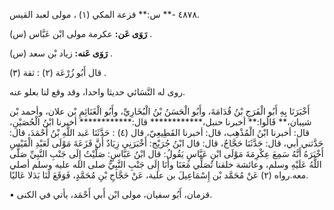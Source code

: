 ٤٨٧٨ -** س:** قزعة المكي (١) ، مولى لعبد القيس.

**رَوَى عَن:** عكرمة مولى ابْن عَبَّاس (س) .

**رَوَى عَنه:** زياد بْن سعد (س) .

قال أَبُو زُرْعَة (٢) : ثقة (٣) .

روى له النَّسَائي حديثا واحدا، وقد وقع لنا بعلو عنه.

أَخْبَرَنَا بِهِ أَبُو الْفَرَجِ بْنُ قُدَامَةَ، وأَبُو الْحَسَنُ بْنُ الْبُخَارِيِّ، وأَبُو الْغَنَائِمِ بْن علان، وأحمد بْن شيبان،** قَالُوا:** أخبرنا حنبل،************ قال:************ أخبرنا ابْنُ الْحُصَيْنِ، قال: أخبرنا ابْنُ الْمُذْهِب، قال: أخبرنا القَطِيعِيّ، قال (٤) : حَدَّثَنَا عَبد اللَّهِ بْنُ أَحْمَدَ، قال: حَدَّثني أبي، قال: حَدَّثَنَا حَجَّاجٌ، قال: قال ابْنُ جُرَيْج: أَخْبَرَنِي زِيَادٌ أَنَّ قَزَعَةَ مَوْلَى لَعَبْدِ الْقَيْسِ أَخْبَرَهُ أَنَّهُ سَمِعَ عِكْرِمَةَ مَوْلَى ابْنِ عَبَّاسٍ يَقُولُ: قال ابْنُ عَبَّاسٍ: صَلَّيْتُ إِلَى جَنْبِ النَّبِيِّ صَلَّى اللَّهُ عَلَيْهِ وسلم، وعائشة خلقنا تُصَلِّي مَعَنَا وأَنَا إِلَى جَنْبِ النَّبِيُّ صلى الله عليه وسلم أصلي معه.رواه (٢) عَنْ مُحَمَّد بْن إِسْمَاعِيلَ بن علية، عَنْ حَجَّاجِ بْنِ مُحَمَّدٍ، فَوَقَعَ لَنَا بَدَلا عَاليًا.

• قزمان، أَبُو سفيان، مولى ابْن أَبي أَحْمَد، يأتي في الكنى.